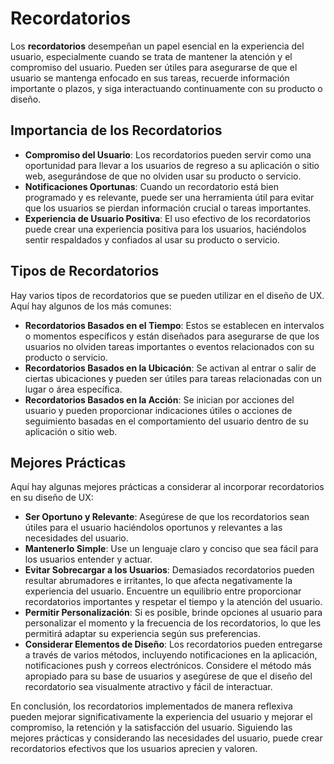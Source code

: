 # Recordatorios

Los **recordatorios** desempeñan un papel esencial en la experiencia del usuario, especialmente cuando se trata de mantener la atención y el compromiso del usuario. Pueden ser útiles para asegurarse de que el usuario se mantenga enfocado en sus tareas, recuerde información importante o plazos, y siga interactuando continuamente con su producto o diseño.

## Importancia de los Recordatorios

- **Compromiso del Usuario**: Los recordatorios pueden servir como una oportunidad para llevar a los usuarios de regreso a su aplicación o sitio web, asegurándose de que no olviden usar su producto o servicio.
- **Notificaciones Oportunas**: Cuando un recordatorio está bien programado y es relevante, puede ser una herramienta útil para evitar que los usuarios se pierdan información crucial o tareas importantes.
- **Experiencia de Usuario Positiva**: El uso efectivo de los recordatorios puede crear una experiencia positiva para los usuarios, haciéndolos sentir respaldados y confiados al usar su producto o servicio.

## Tipos de Recordatorios

Hay varios tipos de recordatorios que se pueden utilizar en el diseño de UX. Aquí hay algunos de los más comunes:

- **Recordatorios Basados en el Tiempo**: Estos se establecen en intervalos o momentos específicos y están diseñados para asegurarse de que los usuarios no olviden tareas importantes o eventos relacionados con su producto o servicio.
- **Recordatorios Basados en la Ubicación**: Se activan al entrar o salir de ciertas ubicaciones y pueden ser útiles para tareas relacionadas con un lugar o área específica.
- **Recordatorios Basados en la Acción**: Se inician por acciones del usuario y pueden proporcionar indicaciones útiles o acciones de seguimiento basadas en el comportamiento del usuario dentro de su aplicación o sitio web.

## Mejores Prácticas

Aquí hay algunas mejores prácticas a considerar al incorporar recordatorios en su diseño de UX:

- **Ser Oportuno y Relevante**: Asegúrese de que los recordatorios sean útiles para el usuario haciéndolos oportunos y relevantes a las necesidades del usuario.
- **Mantenerlo Simple**: Use un lenguaje claro y conciso que sea fácil para los usuarios entender y actuar.
- **Evitar Sobrecargar a los Usuarios**: Demasiados recordatorios pueden resultar abrumadores e irritantes, lo que afecta negativamente la experiencia del usuario. Encuentre un equilibrio entre proporcionar recordatorios importantes y respetar el tiempo y la atención del usuario.
- **Permitir Personalización**: Si es posible, brinde opciones al usuario para personalizar el momento y la frecuencia de los recordatorios, lo que les permitirá adaptar su experiencia según sus preferencias.
- **Considerar Elementos de Diseño**: Los recordatorios pueden entregarse a través de varios métodos, incluyendo notificaciones en la aplicación, notificaciones push y correos electrónicos. Considere el método más apropiado para su base de usuarios y asegúrese de que el diseño del recordatorio sea visualmente atractivo y fácil de interactuar.

En conclusión, los recordatorios implementados de manera reflexiva pueden mejorar significativamente la experiencia del usuario y mejorar el compromiso, la retención y la satisfacción del usuario. Siguiendo las mejores prácticas y considerando las necesidades del usuario, puede crear recordatorios efectivos que los usuarios aprecien y valoren.

